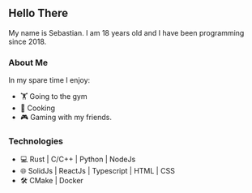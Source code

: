 ## Hello There

My name is Sebastian. I am 18 years old and I have been programming since 2018.

### About Me

In my spare time I enjoy:
- &#127947; Going to the gym
- 🍛 Cooking
- 🎮 Gaming with my friends.

### Technologies

- 💻 Rust    | C/C++   | Python     | NodeJs
- 🌐 SolidJs | ReactJs | Typescript | HTML   | CSS
- 🛠 CMake   | Docker
